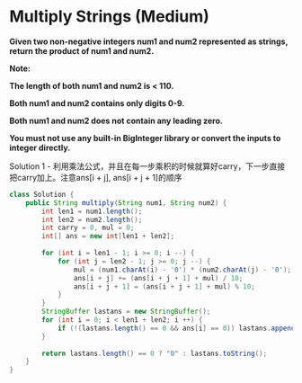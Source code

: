 # Multiply Strings (Medium)

**Given two non-negative integers num1 and num2 represented as strings, return the product of num1 and num2.**

**Note:**

**The length of both num1 and num2 is < 110.**

**Both num1 and num2 contains only digits 0-9.**

**Both num1 and num2 does not contain any leading zero.**

**You must not use any built-in BigInteger library or convert the inputs to integer directly.**

Solution 1 - 利用乘法公式，并且在每一步乘积的时候就算好carry，下一步直接把carry加上。注意ans[i + j], ans[i + j + 1]的顺序
```java
class Solution {
    public String multiply(String num1, String num2) {
        int len1 = num1.length();
        int len2 = num2.length();
        int carry = 0, mul = 0;
        int[] ans = new int[len1 + len2];
        
        for (int i = len1 - 1; i >= 0; i --) {
            for (int j = len2 - 1; j >= 0; j --) {
                mul = (num1.charAt(i) - '0') * (num2.charAt(j) - '0');
                ans[i + j] += (ans[i + j + 1] + mul) / 10;
                ans[i + j + 1] = (ans[i + j + 1] + mul) % 10;
            }
        }         
        StringBuffer lastans = new StringBuffer();
        for (int i = 0; i < len1 + len2; i ++) {
            if (!(lastans.length() == 0 && ans[i] == 0)) lastans.append(ans[i]);
        }
        
        return lastans.length() == 0 ? "0" : lastans.toString();       
    }
}
```
